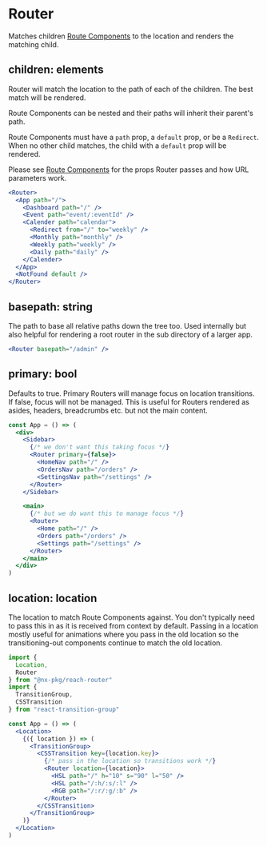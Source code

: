 # Router

Matches children [Route Components](RouteComponent) to the location and renders the matching child.

## children: elements

Router will match the location to the path of each of the children. The best match will be rendered.

Route Components can be nested and their paths will inherit their parent's path.

Route Components must have a `path` prop, a `default` prop, or be a `Redirect`. When no other child matches, the child with a `default` prop will be rendered.

Please see [Route Components](RouteComponent) for the props Router passes and how URL parameters work.

```jsx
<Router>
  <App path="/">
    <Dashboard path="/" />
    <Event path="event/:eventId" />
    <Calender path="calendar">
      <Redirect from="/" to="weekly" />
      <Monthly path="monthly" />
      <Weekly path="weekly" />
      <Daily path="daily" />
    </Calender>
  </App>
  <NotFound default />
</Router>
```

## basepath: string

The path to base all relative paths down the tree too. Used internally but also helpful for rendering a root router in the sub directory of a larger app.

```jsx
<Router basepath="/admin" />
```

## primary: bool

Defaults to true. Primary Routers will manage focus on location transitions. If false, focus will not be managed. This is useful for Routers rendered as asides, headers, breadcrumbs etc. but not the main content.

```jsx
const App = () => (
  <div>
    <Sidebar>
      {/* we don't want this taking focus */}
      <Router primary={false}>
        <HomeNav path="/" />
        <OrdersNav path="/orders" />
        <SettingsNav path="/settings" />
      </Router>
    </Sidebar>

    <main>
      {/* but we do want this to manage focus */}
      <Router>
        <Home path="/" />
        <Orders path="/orders" />
        <Settings path="/settings" />
      </Router>
    </main>
  </div>
)
```

## location: location

The location to match Route Components against. You don't typically need to pass this in as it is received from context by default. Passing in a location mostly useful for animations where you pass in the old location so the transitioning-out components continue to match the old location.

```jsx
import {
  Location,
  Router
} from "@nx-pkg/reach-router"
import {
  TransitionGroup,
  CSSTransition
} from "react-transition-group"

const App = () => (
  <Location>
    {({ location }) => (
      <TransitionGroup>
        <CSSTransition key={location.key}>
          {/* pass in the location so transitions work */}
          <Router location={location}>
            <HSL path="/" h="10" s="90" l="50" />
            <HSL path="/:h/:s/:l" />
            <RGB path="/:r/:g/:b" />
          </Router>
        </CSSTransition>
      </TransitionGroup>
    )}
  </Location>
)
```
